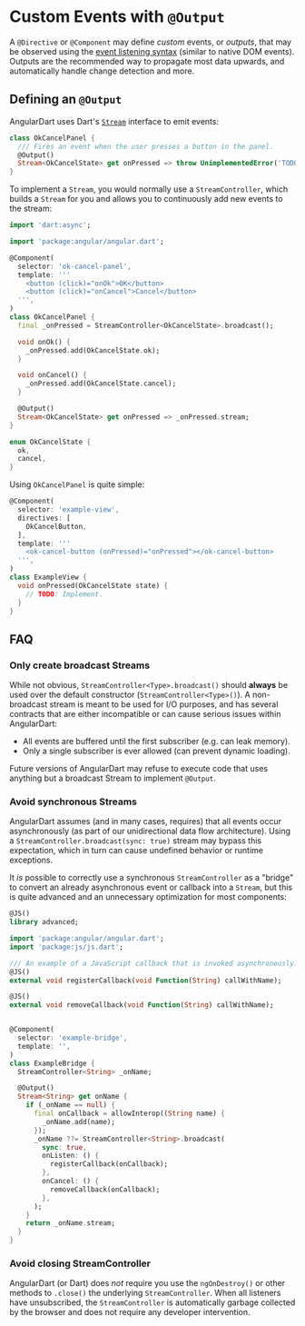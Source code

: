 # Custom Events with `@Output`


A `@Directive` or `@Component` may define _custom_ events, or _outputs_, that
may be observed using the [event listening syntax][cheat-sheet] (similar to
native DOM events). Outputs are the recommended way to propagate most data
upwards, and automatically handle change detection and more.

[cheat-sheet]: ../cheat-sheet.md#template-syntax

## Defining an `@Output`

AngularDart uses Dart's [`Stream`][dart-streams] interface to emit events:

```dart
class OkCancelPanel {
  /// Fires an event when the user presses a button in the panel.
  @Output()
  Stream<OkCancelState> get onPressed => throw UnimplementedError('TODO');
}
```

[dart-streams]: https://www.dartlang.org/tutorials/language/streams

To implement a `Stream`, you would normally use a `StreamController`, which
builds a `Stream` for you and allows you to continuously add new events to the
stream:

```dart
import 'dart:async';

import 'package:angular/angular.dart';

@Component(
  selector: 'ok-cancel-panel',
  template: '''
    <button (click)="onOk">OK</button>
    <button (click)="onCancel">Cancel</button>
  ''',
)
class OkCancelPanel {
  final _onPressed = StreamController<OkCancelState>.broadcast();

  void onOk() {
    _onPressed.add(OkCancelState.ok);
  }

  void onCancel() {
    _onPressed.add(OkCancelState.cancel);
  }

  @Output()
  Stream<OkCancelState> get onPressed => _onPressed.stream;
}

enum OkCancelState {
  ok,
  cancel,
}
```

Using `OkCancelPanel` is quite simple:

```dart
@Component(
  selector: 'example-view',
  directives: [
    OkCancelButton,
  ],
  template: '''
    <ok-cancel-button (onPressed)="onPressed"></ok-cancel-button>
  ''',
)
class ExampleView {
  void onPressed(OkCancelState state) {
    // TODO: Implement.
  }
}
```

## FAQ

### Only create broadcast Streams

While not obvious, `StreamController<Type>.broadcast()` should **always** be
used over the default constructor (`StreamController<Type>()`). A non-broadcast
stream is meant to be used for I/O purposes, and has several contracts that are
either incompatible or can cause serious issues within AngularDart:

*   All events are buffered until the first subscriber (e.g. can leak memory).
*   Only a single subscriber is ever allowed (can prevent dynamic loading).

Future versions of AngularDart may refuse to execute code that uses anything but
a broadcast Stream to implement `@Output`.

### Avoid synchronous Streams

AngularDart assumes (and in many cases, requires) that all events occur
asynchronously (as part of our unidirectional data flow architecture). Using a
`StreamController.broadcast(sync: true)` stream may bypass this expectation,
which in turn can cause undefined behavior or runtime exceptions.

It _is_ possible to correctly use a synchronous `StreamController` as a "bridge"
to convert an already asynchronous event or callback into a `Stream`, but this
is quite advanced and an unnecessary optimization for most components:

```dart
@JS()
library advanced;

import 'package:angular/angular.dart';
import 'package:js/js.dart';

/// An example of a JavaScript callback that is invoked asynchronously.
@JS()
external void registerCallback(void Function(String) callWithName);

@JS()
external void removeCallback(void Function(String) callWithName);


@Component(
  selector: 'example-bridge',
  template: '',
)
class ExampleBridge {
  StreamController<String> _onName;

  @Output()
  Stream<String> get onName {
    if (_onName == null) {
      final onCallback = allowInterop((String name) {
        _onName.add(name);
      });
      _onName ??= StreamController<String>.broadcast(
        sync: true,
        onListen: () {
          registerCallback(onCallback);
        },
        onCancel: () {
          removeCallback(onCallback);
        },
      );
    }
    return _onName.stream;
  }
}
```

### Avoid closing StreamController

AngularDart (or Dart) does _not_ require you use the `ngOnDestroy()` or other
methods to `.close()` the underlying `StreamController`. When all listeners have
unsubscribed, the `StreamController` is automatically garbage collected by the
browser and does not require any developer intervention.
